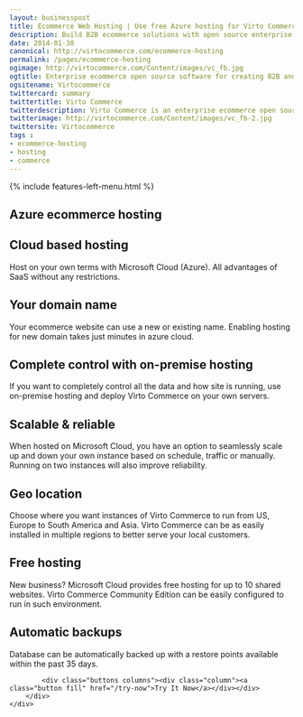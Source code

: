 ```yaml
---
layout: businesspost
title: Ecommerce Web Hosting | Use free Azure hosting for Virto Commerce
description: Build B2B ecommerce solutions with open source enterprise .net ecommerce platform.
date: 2014-01-30
canonical: http://virtocommerce.com/ecommerce-hosting
permalink: /pages/ecommerce-hosting
ogimage: http://virtocommerce.com/Content/images/vc_fb.jpg
ogtitle: Enterprise ecommerce open source software for creating B2B and B2C stores and marketplaces
ogsitename: Virtocommerce
twittercard: summary
twittertitle: Virto Commerce
twitterdescription: Virto Commerce is an enterprise ecommerce open source software for creating B2B and B2C stores and marketplaces. Includes free community edition.
twitterimage: http://virtocommerce.com/Content/images/vc_fb-2.jpg
twittersite: Virtocommerce
tags : 
- ecommerce-hosting
- hosting
- commerce
---
```


<article role="main" class="main">
	<div class="business-features clearfix __responsive">
		{% include features-left-menu.html %}
		<div class="business-cnt">
			<div class="head __cart">
				<h1 class="title">Azure ecommerce hosting</h1>
			</div>
			<h2 class="sub-title">Cloud based hosting</h2>
			<p class="text">Host on your own terms with Microsoft Cloud (Azure). All advantages of SaaS without any restrictions.</p>
			<h2 class="sub-title">Your domain name</h2>
			<p class="text">Your ecommerce website can use a new or existing name. Enabling hosting for new domain takes just minutes in azure cloud.</p>
			<h2 class="sub-title">Complete control with on-premise hosting</h2>
			<p class="text">If you want to completely control all the data and how site is running, use on-premise hosting and deploy Virto Commerce on your own servers.</p>
			<h2 class="sub-title">Scalable & reliable</h2>
			<p class="text">When hosted on Microsoft Cloud, you have an option to seamlessly scale up and down your own instance based on schedule, traffic or manually. Running on two instances will also improve reliability.</p>
      <h2 class="sub-title">Geo location</h2>
			<p class="text">Choose where you want instances of Virto Commerce to run from US, Europe to South America and Asia. Virto Commerce can be as easily installed in multiple regions to better serve your local customers.</p>
      <h2 class="sub-title">Free hosting</h2>
			<p class="text">New business? Microsoft Cloud provides free hosting for up to 10 shared websites. Virto Commerce Community Edition can be easily configured to run in such environment.</p>
      <h2 class="sub-title">Automatic backups</h2>
			<p class="text">Database can be automatically backed up with a restore points available within the past 35 days.</p>

			<div class="buttons columns"><div class="column"><a class="button fill" href="/try-now">Try It Now</a></div></div>
		</div>
	</div>
</article>
